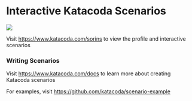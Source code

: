 # Interactive Katacoda Scenarios

[![](http://shields.katacoda.com/katacoda/sorins/count.svg)](https://www.katacoda.com/sorins "Get your profile on Katacoda.com")

Visit https://www.katacoda.com/sorins to view the profile and interactive scenarios

### Writing Scenarios
Visit https://www.katacoda.com/docs to learn more about creating Katacoda scenarios

For examples, visit https://github.com/katacoda/scenario-example
